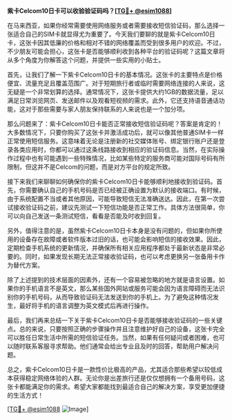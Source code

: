 **紫卡Celcom10日卡可以收验验证码吗？[[TG💪+ @esim1088](https://t.me/s/esim1088)]**

在马来西亚，如果你经常需要使用网络服务或者需要接收短信验证码，那么选择一张适合自己的SIM卡就显得尤为重要了。今天我们要聊的就是紫卡Celcom10日卡，这张卡因其低廉的价格和相对不错的网络覆盖而受到很多用户的欢迎。不过，不少朋友可能会担心，这张卡是否能够顺利收到各种平台的验证码呢？这篇文章将从多个角度为你解答这个问题，并提供一些实用的小贴士。

首先，让我们了解一下紫卡Celcom10日卡的基本情况。这张卡的主要特点是价格便宜、流量充足且覆盖范围广。对于短期旅行者或临时需要网络连接的人来说，这无疑是一个非常划算的选择。通常情况下，这张卡提供大约1GB的数据流量，足以满足日常浏览网页、发送邮件以及观看短视频的需求。此外，它还支持语音通话功能，这对于那些需要与家人朋友保持联系的人来说也是一个加分项。

那么问题来了：紫卡Celcom10日卡能否正常接收短信验证码呢？答案是肯定的！大多数情况下，只要你购买了这张卡并激活成功后，就可以像其他普通SIM卡一样正常使用短信服务。这意味着无论是注册新的社交媒体账号、绑定银行账户还是登录各类应用时，你都可以通过这条线路接收到相应的验证码信息。当然，在实际操作过程中也有可能遇到一些特殊情况，比如某些特定的服务商可能对国际号码有所限制，但这并不是Celcom的问题，而是对方平台的规定所致。

接下来我们来聊聊如何确保你的紫卡Celcom10日卡能够顺利地接收到验证码。首先，你需要确认自己的手机号码是否已经被正确设置为默认的接收端口。有时候，由于系统配置不当或者其他原因，可能导致短信无法准确送达。因此，在第一次尝试接收验证码之前，建议先测试一下短信功能是否正常工作。具体方法很简单，你可以向自己发送一条测试短信，看看是否能及时收到回复。

另外，值得注意的是，虽然紫卡Celcom10日卡本身是没有问题的，但如果你所使用的设备存在故障或者软件版本过旧的话，也可能会影响短信的接收效果。因此，定期检查手机系统的更新情况，并确保所有相关应用程序都处于最新状态是非常必要的。同时，如果发现长期无法正常接收验证码，也可以考虑更换另一张备用卡作为替代方案。

除了上述提到的技术层面的因素外，还有一个容易被忽略的地方就是语言设置。如果你的手机语言不是英文，那么某些国外网站或服务可能会因为语言障碍而无法识别你的手机号码，从而导致验证码无法发送到你的手机上。为了避免这种情况发生，最好将手机的语言调整为英文模式后再进行操作。

最后，我们再来总结一下关于紫卡Celcom10日卡是否能够接收验证码的一些关键点。总的来说，只要按照正确的步骤操作并且注意维护好自己的设备，这张卡完全可以胜任日常生活中所需的短信验证任务。当然，如果有任何疑问或者困难，也可以随时联系客服寻求帮助。他们通常会给出专业且及时的回答，帮助用户解决问题。

总之，紫卡Celcom10日卡是一款性价比极高的产品，尤其适合那些希望以较低成本获得稳定网络体验的人群。无论你是出差旅行还是仅仅想拥有一个备用号码，这张卡都能满足你的需求。希望大家都能找到最适合自己的解决方案，享受更加便捷的生活方式！

[[TG💪+ @esim1088](https://t.me/s/esim1088) ![Image](https://i.postimg.cc/4NQfJmqS/Snipaste-2025-05-13-00-14-12.png)]